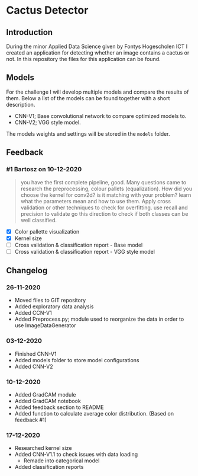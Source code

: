 # Cactus Detector
## Introduction
During the minor Applied Data Science given by Fontys Hogescholen ICT I created an application for detecting whether an image contains a cactus or not. In this repository the files for this application can be found.

## Models
For the challenge I will develop multiple models and compare the results of them. Below a list of the models can be found together with a short description.

- CNN-V1; Base convolutional network to compare optimized models to.
- CNN-V2; VGG style model.

The models weights and settings will be stored in the ```models``` folder. 

## Feedback

### #1 Bartosz on 10-12-2020
> you have the first complete pipeline, good. Many questions came to research the preprocessing, colour pallets (equalization). How did you choose the kernel for conv2d? is it matching with your problem? learn what the parameters mean and how to use them. Apply cross validation or other techniques to check for overfitting.  use recall and precision to validate go this direction to check if both classes can be well classified.

- [x] Color pallette visualization
- [x]  Kernel size
- [ ]  Cross validation & classification report - Base model
- [ ]  Cross validation & classification report - VGG style model

## Changelog

### 26-11-2020
- Moved files to GIT repository
- Added exploratory data analysis
- Added CCN-V1
- Added Preprocess.py; module used to reorganize the data in order to use ImageDataGenerator

### 03-12-2020
- Finished CNN-V1
- Added models folder to store model configurations
- Added CNN-V2

### 10-12-2020
- Added GradCAM module
- Added GradCAM notebook
- Added feedback section to README
- Added function to calculate average color distribution. (Based on feedback #1)

### 17-12-2020
- Researched kernel size
- Added CNN-V1.1 to check issues with data loading
  - Remade into categorical model
- Added classification reports
